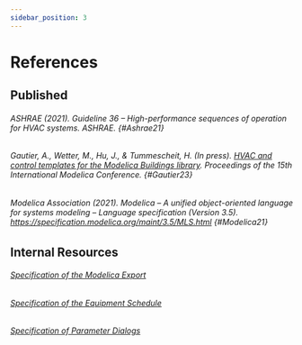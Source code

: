 ```yaml
---
sidebar_position: 3
---
```


# References

## Published

###### ASHRAE (2021). Guideline 36 &ndash; High-performance sequences of operation for HVAC systems. ASHRAE. {#Ashrae21}

###### Gautier, A., Wetter, M., Hu, J., & Tummescheit, H. (In press). [HVAC and control templates for the Modelica Buildings library](https://www.conftool.com/modelica2023/index.php/Gautier-HVAC_and_Control_Templates_for_the_Modelica_Buildings_Library-112_a.pdf?page=downloadPaper&filename=Gautier-HVAC_and_Control_Templates_for_the_Modelica_Buildings_Library-112_a.pdf&form_id=112&form_version=final). *Proceedings of the 15th International Modelica Conference*. {#Gautier23}

###### Modelica Association (2021). Modelica &ndash; A unified object-oriented language for systems modeling &ndash; Language specification (Version 3.5). https://specification.modelica.org/maint/3.5/MLS.html {#Modelica21}

## Internal Resources

###### [Specification of the Modelica Export](https://docs.google.com/document/d/11U0WLoYjK5e1qSmSc87V1GTrteD40b7__k1ulSDa7kk/edit?usp=sharing)

###### [Specification of the Equipment Schedule](https://docs.google.com/document/d/16Z8HqTi3vNV3HUaa4ijBPVSQvA4MyGTu8bxoGTBD2YI/edit?usp=sharing)

###### [Specification of Parameter Dialogs](https://docs.google.com/document/d/1eFkCcZLmoi3Pkj9no54RaoPtwLqClGfx7cp7g8ORnZQ/edit?usp=sharing)